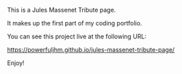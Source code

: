 This is a Jules Massenet Tribute page.

It makes up the first part of my coding portfolio.

You can see this project live at the following URL: 

https://powerfuljhm.github.io/jules-massenet-tribute-page/

Enjoy!